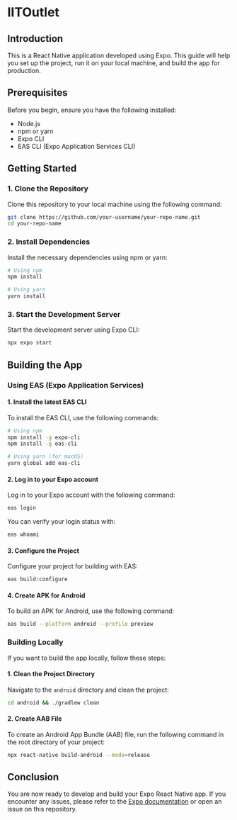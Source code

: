 # IITOutlet

## Introduction

This is a React Native application developed using Expo. This guide will help you set up the project, run it on your local machine, and build the app for production.

## Prerequisites

Before you begin, ensure you have the following installed:

- Node.js
- npm or yarn
- Expo CLI
- EAS CLI (Expo Application Services CLI)

## Getting Started

### 1. Clone the Repository

Clone this repository to your local machine using the following command:

```bash
git clone https://github.com/your-username/your-repo-name.git
cd your-repo-name
```

### 2. Install Dependencies

Install the necessary dependencies using npm or yarn:

```bash
# Using npm
npm install

# Using yarn
yarn install
```

### 3. Start the Development Server

Start the development server using Expo CLI:

```bash
npx expo start
```

## Building the App

### Using EAS (Expo Application Services)

#### 1. Install the latest EAS CLI

To install the EAS CLI, use the following commands:

```bash
# Using npm
npm install -g expo-cli
npm install -g eas-cli

# Using yarn (for macOS)
yarn global add eas-cli
```

#### 2. Log in to your Expo account

Log in to your Expo account with the following command:

```bash
eas login
```

You can verify your login status with:

```bash
eas whoami
```

#### 3. Configure the Project

Configure your project for building with EAS:

```bash
eas build:configure
```

#### 4. Create APK for Android

To build an APK for Android, use the following command:

```bash
eas build --platform android --profile preview
```

### Building Locally

If you want to build the app locally, follow these steps:

#### 1. Clean the Project Directory

Navigate to the `android` directory and clean the project:

```bash
cd android && ./gradlew clean
```

#### 2. Create AAB File

To create an Android App Bundle (AAB) file, run the following command in the root directory of your project:

```bash
npx react-native build-android --mode=release
```

## Conclusion

You are now ready to develop and build your Expo React Native app. If you encounter any issues, please refer to the [Expo documentation](https://docs.expo.dev/) or open an issue on this repository.